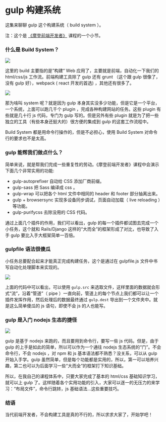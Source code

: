 # gulp 构建系统

这集来聊聊 gulp 这个构建系统（ build system ）。

注：这个是 [《摩登前端开发者》](qd.haoduoshipin.com) 课程的一个小节。

### 什么是 Build System？

![](http://media.haoduoshipin.com/pic/haoduo/178/build.png)


这里的 build 主要指的是”构建“ Web 应用了，主要就是前端，自动化一下我们的 html/css/js 工作流。前端构建工具除了 gulp 还有 grunt （这个跟 gulp 很像了，没有 gulp 好），webpack ( react 开发的首选) ，其他还有很多了。


![](http://media.haoduoshipin.com/pic/haoduo/178/build_systems.png)

那为啥叫 system 呢？就是因为 gulp 本身其实没多少功能，但是它是一个平台，一个系统，上面可以跑几千个 plugin ，完成各种构建网站的任务。这些 plugin 有些就是几十行 js 代码，专门为 gulp 写的。但是另外有些 plugin 就是为了把一些独立的工具（有些本身还挺大的）很方便的集成到 gulp 的这套工作流程中。

Build System 都是用命令行操作的，但是不必担心，使用 Build System 对命令行的要求也不是太高。

### gulp 能帮我们做点什么？

简单来说，就是帮我们完成一些重复性的劳动。《摩登前端开发者》课程中会演示下面几个非常实用的功能:

- gulp-autoprefixer 自动给 CSS 添加厂商前缀。
- gulp-sass 把 Sass 编译成 css 。
- gulp-wrap 可以把各个 html 文件中相同的 header 和 footer 部分抽离出来。
- gulp + browsersync 实现多设备同步调试，页面自动加载（ live reloading ）等功能。
- gulp-purifycss 去除没用的 CSS 代码。

通过上面几个插件的作用，我们可以看出，gulp 的每一个插件都试图去完成一个小任务，这个就和 Rails/Django 这样的“大而全”的框架形成了对比，也导致了入手 gulp 要比入手大框架简单一百倍。

### gulpfile 语法很傻瓜

小任务总要配合起来才能真正完成构建任务，这个是通过在 gulpfile.js 文件中书写自动化处理脚本来实现的。

![](http://media.haoduoshipin.com/pic/haoduo/178/code_pipe.png)

上面的代码中可以看出，可以使用 `gulp.src` 来选取文件，这样里面的数据就会形式“流”，沿着“管道”（ pipe ）一直向前，管道上的每个节点上我们都可以让一个插件发挥作用，然后处理后的数据最终通过 `gulp.dest` 导出到一个文件夹中。就是这么简单傻瓜的 js 语句，即使不会 js 的人也能写。

### gulp 是入门 nodejs 生态的捷径

![](http://media.haoduoshipin.com/pic/haoduo/178/door.png)

gulp 是基于 nodejs 来跑的，而且要用到命令行，要写一些 js 代码。但是，由于 gulp 的上手是如此的简单，所以可以作为一个通往 nodejs 生态系统的“门”。不会命令行，不会 nodejs ，对 npm 和 js 基本语法都不熟悉？没关系，可以从 gulp 开始入手学。gulp 虽然简单，但是每个功能都是实用的，所以，第一可以培养兴趣，第二也可以为后面学习一些“大而全”的框架打下知识基础。

所以，在我自己的课程体系中，只要大家完成了基本的 html/css 基础知识学习，就可以上 gulp 了。这样随着各个实用功能的引入，大家可以逐一的无压力的来学习：“布局文件”，命令行跳转，js 基础语法...这些重要技巧。

### 结语

当代前端开发者，不会构建工具是真的不行的，所以求求大家了，开始学吧！

